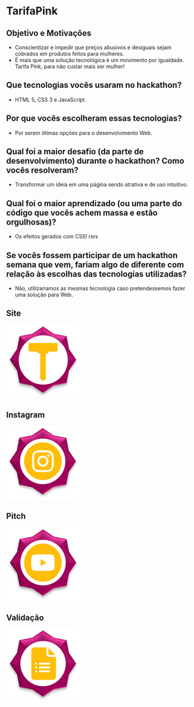 # TarifaPink

## Objetivo e Motivações
- Conscientizar e impedir que preços abusivos e desiguais sejam cobrados em produtos feitos para mulheres. 
- É mais que uma solução tecnológica é um movimento por igualdade. Tarifa Pink, para não custar mais ser mulher!


## Que tecnologias vocês usaram no hackathon?
- HTML 5, CSS 3 e JavaScript.

## Por que vocês escolheram essas tecnologias?
- Por serem ótimas opções para o desenvolvimento Web.

## Qual foi a maior desafio (da parte de desenvolvimento) durante o hackathon? Como vocês resolveram?
- Transformar um ideia em uma página sendo atrativa e de uso intuitivo.

## Qual foi o maior aprendizado (ou uma parte do código que vocês achem massa e estão orgulhosas)?
- Os efeitos gerados com CSS! rsrs

## Se vocês fossem participar de um hackathon semana que vem, fariam algo de diferente com relação às escolhas das tecnologias utilizadas?
- Não, utilizariamos as mesmas tecnologia caso pretendessemos fazer uma solução para Web. 

## Site
[![](https://github.com/FernandaPS29/TarifaPink/blob/main/imagens_readme/site.png)]( https://tarifapink.netlify.app/)

## Instagram
[![](https://github.com/FernandaPS29/TarifaPink/blob/main/imagens_readme/instagram.png)]( https://www.instagram.com/tarifapink/)

## Pitch
[![](https://github.com/FernandaPS29/TarifaPink/blob/main/imagens_readme/pitch.png)]( https://www.youtube.com/)

## Validação
[![](https://github.com/FernandaPS29/TarifaPink/blob/main/imagens_readme/validacao.png)](https://forms.gle/j2j4mN67PikGLE8WA)

